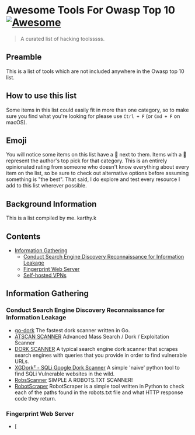 # Awesome Tools For Owasp Top 10 [![Awesome](https://awesome.re/badge.svg)](https://awesome.re)

> A curated list of hacking toolsssss.

## Preamble
This is a list of tools which are not included anywhere in the Owasp top 10 list. 

## How to use this list
Some items in this list could easily fit in more than one category, so to make sure you find what you're looking for please use `Ctrl + F` (or `Cmd + F` on macOS).

## Emoji
You will notice some items on this list have a :star2: next to them. Items with a :star2: represent the author's top pick for that category. This is an entirely opinionated rating from someone who doesn't know everything about every item on the list, so be sure to check out alternative options before assuming something is "the best". That said, I do explore and test every resource I add to this list wherever possible.

## Background Information
This is a list compiled by me. karthy.k

## Contents
- [Information Gathering](#information-gathering)
    - [Conduct Search Engine Discovery Reconnaissance for Information Leakage](#conduct-search-engine-discovery-reconnaissance-for-information-leakage)
    - [Fingerprint Web Server](#fingerprint-web-server)
    - [Self-hosted VPNs](#self-hosted-vpns)

## Information Gathering

### Conduct Search Engine Discovery Reconnaissance for Information Leakage
- [go-dork](https://thatoneprivacysite.net/vpn-section/) The fastest dork scanner written in Go.
- [ATSCAN SCANNER](https://github.com/AlisamTechnology/ATSCAN) Advanced Mass Search / Dork / Exploitation Scanner
- [DORK SCANNER](https://github.com/madhavmehndiratta/dorkScanner) A typical search engine dork scanner that scrapes search engines with queries that you provide in order to find vulnerable URLs.
- [XGDork² - SQLi Google Dork Scanner](https://github.com/E4rr0r4/XGDork-2) A simple 'naive' python tool to find SQLi Vulnerable websites in the wild.
- [RobsScanner](https://github.com/NeloF4/RobsScanner) SIMPLE A ROBOTS.TXT SCANNER!
- [RobotScraper](https://github.com/robotshell/robotScraper) RobotScraper is a simple tool written in Python to check each of the paths found in the robots.txt file and what HTTP response code they return.

### Fingerprint Web Server
- [


